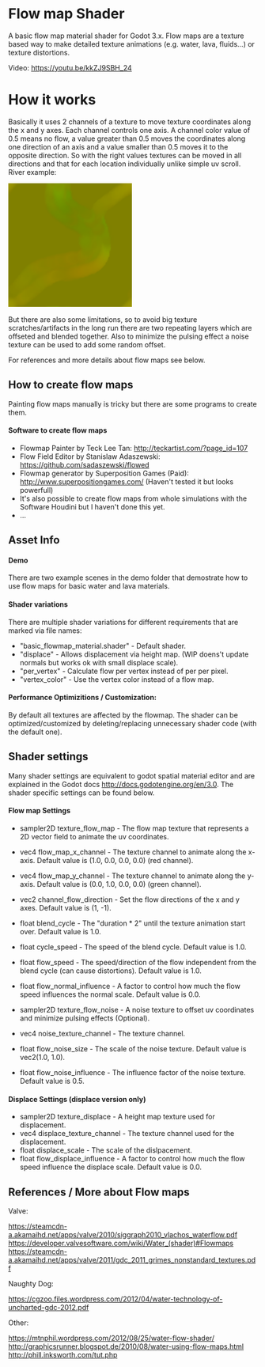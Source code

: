 # Flow map Shader

A basic flow map material shader for Godot 3.x.
Flow maps are a texture based way to make detailed texture animations (e.g. water, lava, fluids...) or texture distortions.

Video: https://youtu.be/kkZJ9SBH_24


# How it works

Basically it uses 2 channels of a texture to move texture coordinates along the x and y axes.
Each channel controls one axis. A channel color value of 0.5 means no flow, a value greater than 0.5 moves the coordinates along one direction of an axis  and a value smaller than 0.5 moves it to the opposite direction.
So with the right values textures can be moved in all directions and that for each location individually unlike simple uv scroll. River example:

<img src="demo/textures/flowmap.png" width="250">

But there are also some limitations, so to avoid big texture scratches/artifacts in the long run there are two repeating layers which are offseted and blended together. Also to minimize the pulsing effect a noise texture can be used to add some random offset.

For references and more details about flow maps see below.


## How to create flow maps
Painting flow maps manually is tricky but there are some programs to create them.

#### Software to create flow maps
- Flowmap Painter by Teck Lee Tan: http://teckartist.com/?page_id=107
- Flow Field Editor by Stanislaw Adaszewski: https://github.com/sadaszewski/flowed
- Flowmap generator by Superposition Games (Paid): http://www.superpositiongames.com/ (Haven't tested it but looks powerfull)
- It's also possible to create flow maps from whole simulations with the Software Houdini but I haven't done this yet.
- ...


## Asset Info

#### Demo
There are two example scenes in the demo folder that demostrate how to use flow maps for basic water and lava materials.

#### Shader variations
There are multiple shader variations for different requirements that are marked via file names:

- "basic_flowmap_material.shader" - Default shader.
- "displace" - Allows displacement via height map. (WIP doens't update normals but works ok with small displace scale).
- "per_vertex" - Calculate flow per vertex instead of per per pixel.
- "vertex_color" - Use the vertex color instead of a flow map.

#### Performance Optimizitions / Customization:
By default all textures are affected by the flowmap. The shader can be optimized/customized by deleting/replacing unnecessary shader code (with the default one).


## Shader settings

Many shader settings are equivalent to godot spatial material editor and are explained in the Godot docs http://docs.godotengine.org/en/3.0.
The shader specific settings can be found below.

#### Flow map Settings
- sampler2D texture_flow_map - The flow map texture that represents a 2D vector field to animate the uv coordinates.
- vec4 flow_map_x_channel - The texture channel to animate along the x-axis. Default value is (1.0, 0.0, 0.0, 0.0) (red channel).
- vec4 flow_map_y_channel - The texture channel to animate along the y-axis. Default value is (0.0, 1.0, 0.0, 0.0) (green channel).
- vec2 channel_flow_direction - Set the flow directions of the x and y axes. Default value is (1, -1).
- float blend_cycle - The "duration * 2" until the texture animation start over. Default value is 1.0.
- float cycle_speed - The speed of the blend cycle. Default value is 1.0.
- float flow_speed - The speed/direction of the flow independent from the blend cycle (can cause distortions). Default value is 1.0.
- float flow_normal_influence - A factor to control how much the flow speed influences the normal scale. Default value is 0.0.


- sampler2D texture_flow_noise - A noise texture to offset uv coordinates and minimize pulsing effects (Optional).
- vec4 noise_texture_channel - The texture channel.
- float flow_noise_size - The scale of the noise texture. Default value is vec2(1.0, 1.0).
- float flow_noise_influence - The influence factor of the noise texture. Default value is 0.5.

#### Displace Settings (displace version only)
- sampler2D texture_displace - A height map texture used for displacement.
- vec4 displace_texture_channel - The texture channel used for the displacement.
- float displace_scale - The scale of the dislpacement.
- float flow_displace_influence - A factor to control how much the flow speed influence the displace scale. Default value is 0.0.


## References / More about Flow maps
Valve:

https://steamcdn-a.akamaihd.net/apps/valve/2010/siggraph2010_vlachos_waterflow.pdf
https://developer.valvesoftware.com/wiki/Water_(shader)#Flowmaps
https://steamcdn-a.akamaihd.net/apps/valve/2011/gdc_2011_grimes_nonstandard_textures.pdf

Naughty Dog:

https://cgzoo.files.wordpress.com/2012/04/water-technology-of-uncharted-gdc-2012.pdf

Other:

https://mtnphil.wordpress.com/2012/08/25/water-flow-shader/
http://graphicsrunner.blogspot.de/2010/08/water-using-flow-maps.html
http://phill.inksworth.com/tut.php
